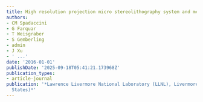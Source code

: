 ```yaml
---
title: High resolution projection micro stereolithography system and method
authors:
- CM Spadaccini
- G Farquar
- T Weisgraber
- S Gemberling
- admin
- J Xu
- ' ...'
date: '2016-01-01'
publishDate: '2025-09-18T05:41:21.173968Z'
publication_types:
- article-journal
publication: '*Lawrence Livermore National Laboratory (LLNL), Livermore, CA (United
  States)*'
---
```

